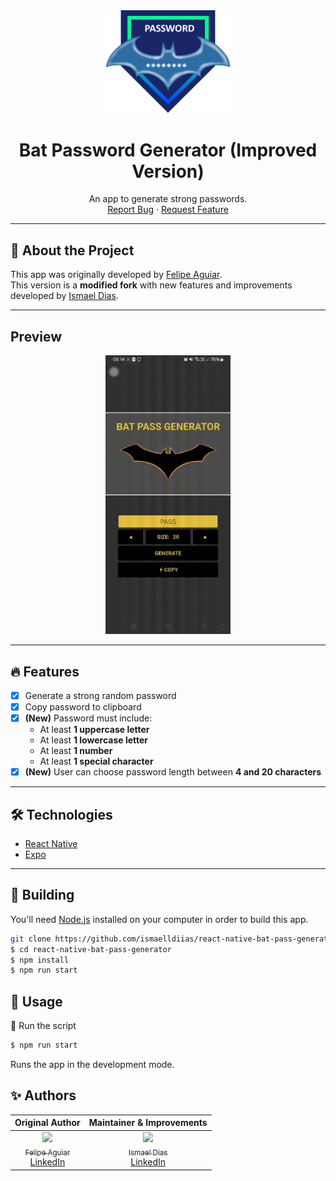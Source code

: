 <div align="center">
  <a href="#">
      <img src=".github/assets/badge.png" width="200" />
  </a>

  <h1 align="center">Bat Password Generator (Improved Version)</h1>

  <p align="center">
    An app to generate strong passwords.
    <br />
    <a href="https://github.com/ismaelldiias/react-native-bat-pass-generator/issues">Report Bug</a>
    ·
    <a href="https://github.com/ismaelldiias/react-native-bat-pass-generator/issues/new">Request Feature</a>
  </p>
</div>

---

## 📌 About the Project

This app was originally developed by [Felipe Aguiar](https://github.com/felipeAguiarCode).  
This version is a **modified fork** with new features and improvements developed by [Ismael Dias](https://github.com/ismaelldiias).

---

## Preview

<div align="center">
  <a href="#">
      <img src=".github/assets/preview.gif" width="200" alt="preview" />
  </a>
</div>

---

## 🔥 Features

- [x] Generate a strong random password
- [x] Copy password to clipboard
- [x] **(New)** Password must include:
  - At least **1 uppercase letter**
  - At least **1 lowercase letter**
  - At least **1 number**
  - At least **1 special character**
- [x] **(New)** User can choose password length between **4 and 20 characters**

---

## 🛠 Technologies

- [React Native](https://reactnative.dev/)
- [Expo](https://docs.expo.dev/)

---

## 🚀 Building

You'll need [Node.js](https://nodejs.org) installed on your computer in order to build this app.

```bash
git clone https://github.com/ismaelldiias/react-native-bat-pass-generator.git
$ cd react-native-bat-pass-generator
$ npm install
$ npm run start
```

## 📱 Usage

🔧 Run the script

```bash
$ npm run start
```

Runs the app in the development mode.<br/>

## ✨ Authors

| Original Author | Maintainer & Improvements |
|:---------------:|:-------------------------:|
| [<img src="https://avatars3.githubusercontent.com/u/37452836?s=96&v=4" width="100"><br><sub>Felipe Aguiar</sub>](https://github.com/felipeAguiarCode)<br>[LinkedIn](https://www.linkedin.com/in/felipe-aguiar-exe) | [<img src="https://avatars.githubusercontent.com/u/75230384?s=96" width="100"><br><sub>Ismael Dias</sub>](https://github.com/ismaelldiias)<br>[LinkedIn](https://www.linkedin.com/in/ismaelldiias/) |

